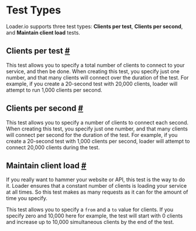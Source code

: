 # Test Types

Loader.io supports three test types: **Clients per test**, **Clients per second**, and **Maintain client load** tests.

## Clients per test <a href="#non-cycling" id="non-cycling" class="mark">#</a>

This test allows you to specify a total number of clients to connect to your service, and then be done. When creating this test, you specify just one number, and that many clients will connect over the duration of the test. For example, if you create a 20-second test with 20,000 clients, loader will attempt to run 1,000 clients per second.

## Clients per second <a href="#per-second" id="per-second" class="mark">#</a>

This test allows you to specify a number of clients to connect each second. When creating this test, you specify just one number, and that many clients will connect per second for the duration of the test. For example, if you create a 20-second test with 1,000 clients per second, loader will attempt to connect 20,000 clients during the test.

## Maintain client load <a href="#cycling" id="cycling" class="mark">#</a>

If you really want to hammer your website or API, this test is the way to do it. Loader ensures that a constant number of clients is loading your service at all times. So this test makes as many requests as it can for the amount of time you specify.

This test allows you to specify a `from` and a `to` value for clients. If you specify zero and 10,000 here for example, the test will start with 0 clients and increase up to 10,000 simultaneous clients by the end of the test.

<div id="spacer"></div>
